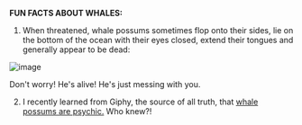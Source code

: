**FUN FACTS ABOUT WHALES:**

1) When threatened, whale possums sometimes flop onto their sides, lie on the bottom of the ocean with their eyes closed, extend their tongues and generally appear to be dead:

 ![image](http://cl.ly/UgWd)

Don't worry! He's alive! He's just messing with you.

2) I recently learned from Giphy, the source of all truth, that [whale possums are psychic.](http://giphy.com/gifs/jRmgXel4zPABy) Who knew?!

